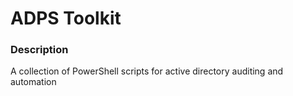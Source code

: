 # ADPS Toolkit 

### Description

A collection of PowerShell scripts for active directory auditing and automation 
